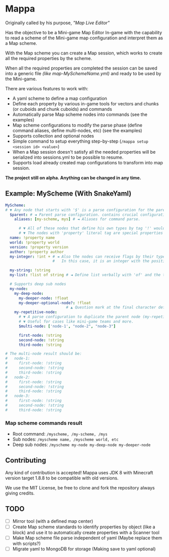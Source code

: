 # Mappa
Originally called by his purpose, _"Map Live Editor"_

Has the objective to be a Mini-game Map Editor In-game
with the capability to read a scheme of the Mini-game map configuration
and interpret them as a Map scheme.

With the Map scheme you can create a Map session, which works to create
all the required properties by the scheme.

When all the required properties are completed the session can be saved
into a generic file _(like map-MySchemeName.yml)_ and ready to be used by the Mini-game.

There are various features to work with:
- A yaml scheme to define a map configuration
- Define each property by various in-game tools for vectors and chunks (or cuboids and chunk cuboids) and commands
- Automatically parse Map scheme nodes into commands (see the examples)
- Map scheme configurations to modify the parse phase (define command aliases, define multi-nodes, etc) (see the examples)
- Supports collection and optional nodes
- Simple command to setup everything step-by-step (`/mappa setup <session id> <value>`)
- When a Map session doesn't satisfy all the needed properties will be serialized into sessions.yml to be possible to resume.
- Supports load already created map configurations to transform into map session.

**The project still on alpha. Anything can be changed in any time.**
## Example: MyScheme (With SnakeYaml)
```yaml
MyScheme:
# ▼ Any node that starts with '$' is a parse configuration for the parent node (MyScheme).
  $parent: # ◄ Parent parse configuration. contains crucial configuration of the entire scheme.
    aliases: [my-scheme, mys] # ◄ Aliases for command parse.

      # ▼ All of these nodes that define his own types by tag '!' would be considered properties.
      # ▼ The nodes with 'property' literal tag are special properties to be considers when the session is saved.
  name: !property name
  world: !property world
  version: !property version
  author: !property author
  my-integer: !int + # ◄ Also the nodes can receive flags by their type.
                     #   In this case, it is an integer with the positive flag to deny any negative int number.

  my-string: !string
  my-list: !list of string # ◄ Define list verbally with 'of' and the type of the list as flags.

  # Supports deep sub nodes
  my-node:
    my-deep-node:
      my-deeper-node: !float
      my-deeper-optional-node?: !float
                           # ▲ Question mark at the final character defines an optional node.
    my-repetitive-node:
      # ▼ A parse configuration to duplicate the parent node (my-repetitive-node) for each node of the array.
      # ▼ Useful for cases like mini-game teams and more.
      $multi-node: ['node-1', "node-2", "node-3"]

      first-node: !string
      second-node: !string
      third-node: !string

# The multi-node result should be:
#   node-1:
#     first-node: !string
#     second-node: !string
#     third-node: !string
#   node-2:
#     first-node: !string
#     second-node: !string
#     third-node: !string
#   node-3:
#     first-node: !string
#     second-node: !string
#     third-node: !string

```

### Map scheme commands result
* Root command: `/myscheme, /my-scheme, /mys`
* Sub nodes: `/myscheme name, /myscheme world, etc`
* Deep sub nodes: `/myscheme my-node my-deep-node my-deeper-node`

## Contributing
Any kind of contribution is accepted!
Mappa uses JDK 8 with Minecraft version target 1.8.8 to be compatible with old versions.

We use the MIT License, be free to clone and fork the repository always giving credits.

## TODO
- [ ] Mirror tool (with a defined map center)
- [ ] Create Map scheme standards to identify properties by object (like a block) and use it to automatically create properties with a Scanner tool
- [ ] Make Map scheme file parse independent of yaml (Maybe replace them with scripts?)
- [ ] Migrate yaml to MongoDB for storage (Making save to yaml optional)
